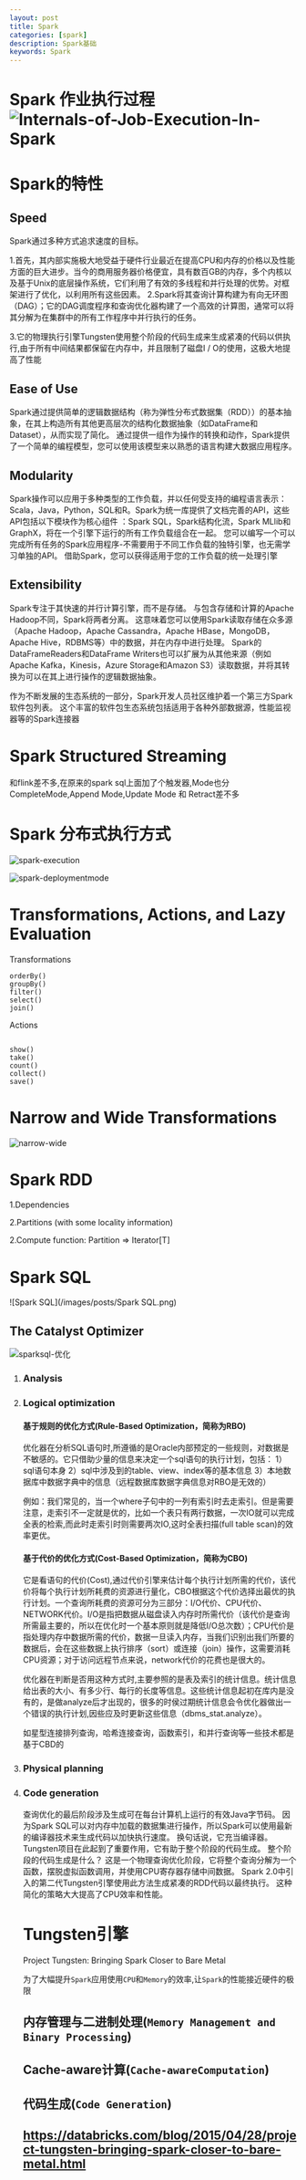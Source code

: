 ```yaml
---
layout: post
title: Spark
categories: [spark]
description: Spark基础
keywords: Spark
---
```


# Spark 作业执行过程 ![Internals-of-Job-Execution-In-Spark](/images/posts/Internals-of-Job-Execution-In-Spark.jpg)

# Spark的特性

## Speed

Spark通过多种方式追求速度的目标。

1.首先，其内部实施极大地受益于硬件行业最近在提高CPU和内存的价格以及性能方面的巨大进步。当今的商用服务器价格便宜，具有数百GB的内存，多个内核以及基于Unix的底层操作系统，它们利用了有效的多线程和并行处理的优势。对框架进行了优化，以利用所有这些因素。
2.Spark将其查询计算构建为有向无环图（DAG）；它的DAG调度程序和查询优化器构建了一个高效的计算图，通常可以将其分解为在集群中的所有工作程序中并行执行的任务。

3.它的物理执行引擎Tungsten使用整个阶段的代码生成来生成紧凑的代码以供执行,由于所有中间结果都保留在内存中，并且限制了磁盘I / O的使用，这极大地提高了性能

## Ease of Use 

Spark通过提供简单的逻辑数据结构（称为弹性分布式数据集（RDD））的基本抽象，在其上构造所有其他更高层次的结构化数据抽象（如DataFrame和Dataset），从而实现了简化。 通过提供一组作为操作的转换和动作，Spark提供了一个简单的编程模型，您可以使用该模型来以熟悉的语言构建大数据应用程序。

## Modularity 

Spark操作可以应用于多种类型的工作负载，并以任何受支持的编程语言表示：Scala，Java，Python，SQL和R。Spark为统一库提供了文档完善的API，这些API包括以下模块作为核心组件 ：Spark SQL，Spark结构化流，Spark MLlib和GraphX，将在一个引擎下运行的所有工作负载组合在一起。
您可以编写一个可以完成所有任务的Spark应用程序-不需要用于不同工作负载的独特引擎，也无需学习单独的API。 借助Spark，您可以获得适用于您的工作负载的统一处理引擎

## Extensibility 

Spark专注于其快速的并行计算引擎，而不是存储。 与包含存储和计算的Apache Hadoop不同，Spark将两者分离。 这意味着您可以使用Spark读取存储在众多源（Apache Hadoop，Apache Cassandra，Apache HBase，MongoDB，Apache Hive，RDBMS等）中的数据，并在内存中进行处理。 Spark的DataFrameReaders和DataFrame Writers也可以扩展为从其他来源（例如Apache Kafka，Kinesis，Azure Storage和Amazon S3）读取数据，并将其转换为可以在其上进行操作的逻辑数据抽象。

作为不断发展的生态系统的一部分，Spark开发人员社区维护着一个第三方Spark软件包列表。 这个丰富的软件包生态系统包括适用于各种外部数据源，性能监视器等的Spark连接器

# Spark Structured Streaming 

和flink差不多,在原来的spark sql上面加了个触发器,Mode也分 CompleteMode,Append Mode,Update Mode 和 Retract差不多

# Spark 分布式执行方式

![spark-execution](/images/posts/spark-execution.png)



![spark-deploymentmode](/images/posts/spark-deploymentmode.png)



# Transformations, Actions, and Lazy Evaluation 

Transformations 

```
orderBy()
groupBy()
filter()
select()
join()
```



Actions 

```

show()
take()
count()
collect()
save()
```

# Narrow and Wide Transformations 

![narrow-wide](/images/posts/narrow-wide.png)

# Spark RDD

1.Dependencies 

2.Partitions (with some locality information) 

2.Compute function: Partition => Iterator[T] 

# Spark SQL

![Spark SQL](/images/posts/Spark SQL.png)

## The Catalyst Optimizer 

![sparksql-优化](/images/posts/sparksql-优化.png)

1. ### Analysis 

2. ### Logical optimization 

   #### 基于规则的优化方式(Rule-Based Optimization，简称为RBO)

    优化器在分析SQL语句时,所遵循的是Oracle内部预定的一些规则，对数据是不敏感的。它只借助少量的信息来决定一个sql语句的执行计划，包括：
     1）sql语句本身
     2）sql中涉及到的table、view、index等的基本信息
     3）本地数据库中数据字典中的信息（远程数据库数据字典信息对RBO是无效的）

     例如：我们常见的，当一个where子句中的一列有索引时去走索引。但是需要注意，走索引不一定就是优的，比如一个表只有两行数据，一次IO就可以完成全表的检索,而此时走索引时则需要两次IO,这时全表扫描(full table scan)的效率更优。 

   #### 基于代价的优化方式(Cost-Based Optimization，简称为CBO)

    它是看语句的代价(Cost),通过代价引擎来估计每个执行计划所需的代价，该代价将每个执行计划所耗费的资源进行量化，CBO根据这个代价选择出最优的执行计划。一个查询所耗费的资源可分为三部分：I/O代价、CPU代价、NETWORK代价。I/O是指把数据从磁盘读入内存时所需代价（该代价是查询所需最主要的，所以在优化时一个基本原则就是降低I/O总次数）；CPU代价是指处理内存中数据所需的代价，数据一旦读入内存，当我们识别出我们所要的数据后，会在这些数据上执行排序（sort）或连接（join）操作，这需要消耗CPU资源；对于访问远程节点来说，network代价的花费也是很大的。

     优化器在判断是否用这种方式时,主要参照的是表及索引的统计信息。统计信息给出表的大小、有多少行、每行的长度等信息。这些统计信息起初在库内是没有的，是做analyze后才出现的，很多的时侯过期统计信息会令优化器做出一个错误的执行计划,因些应及时更新这些信息（dbms_stat.analyze）。

     如星型连接排列查询，哈希连接查询，函数索引，和并行查询等一些技术都是基于CBD的

3. ### Physical planning 

4. ### Code generation         

   查询优化的最后阶段涉及生成可在每台计算机上运行的有效Java字节码。 因为Spark SQL可以对内存中加载的数据集进行操作，所以Spark可以使用最新的编译器技术来生成代码以加快执行速度。 换句话说，它充当编译器。 Tungsten项目在此起到了重要作用，它有助于整个阶段的代码生成。
   整个阶段的代码生成是什么？ 这是一个物理查询优化阶段，它将整个查询分解为一个函数，摆脱虚拟函数调用，并使用CPU寄存器存储中间数据。 Spark 2.0中引入的第二代Tungsten引擎使用此方法生成紧凑的RDD代码以最终执行。 这种简化的策略大大提高了CPU效率和性能。   

   # Tungsten引擎  

   Project Tungsten: Bringing Spark Closer to Bare Metal     

   

   为了大幅提升`Spark`应用使用`CPU`和`Memory`的效率,让`Spark`的性能接近硬件的极限     

   

   ## 内存管理与二进制处理(`Memory Management and Binary Processing`) 

   

   ## Cache-aware计算(`Cache-awareComputation`) 

   ## 代码生成(`Code Generation`)    

   

   ## https://databricks.com/blog/2015/04/28/project-tungsten-bringing-spark-closer-to-bare-metal.html                       

   

